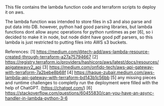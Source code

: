 This file contains the lambda function code and terraform scripts to deploy it on aws.

The lambda function was intended to store files in s3 and also parse and put data into DB. however, python had good parsing libraries, but lambda functions dont allow async operations for python runtimes as per [6], so i decided to make it in node, but node didnt have good pdf parsers, so this lambda is just restricted to putting files into AWS s3 buckets. 


References:
[1] https://medium.com/@tech-add/aws-lambda-resource-created-through-terraform-a27a75794667
[2] https://registry.terraform.io/providers/hashicorp/aws/latest/docs/resources/apigatewayv2_api
[3] https://medium.com/onfido-tech/aws-api-gateway-with-terraform-7a2bebe8b68f
[4] https://haque-zubair.medium.com/aws-lambda-api-gateway-with-terraform-bd143b1c56bb
[5] any missing pieces and runtime challenges to completly run the deployment were filled with the help of ChatGPT. (https://chatgpt.com/)
[6] https://stackoverflow.com/questions/60455830/can-you-have-an-async-handler-in-lambda-python-3-6
